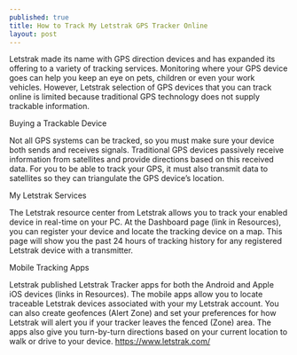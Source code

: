 ```yaml
---
published: true
title: How to Track My Letstrak GPS Tracker Online
layout: post
---
```

Letstrak made its name with GPS direction devices and has expanded its offering to a variety of tracking services. Monitoring where your GPS device goes can help you keep an eye on pets, children or even your work vehicles. However, Letstrak selection of GPS devices that you can track online is limited because traditional GPS technology does not supply trackable information.

Buying a Trackable Device

Not all GPS systems can be tracked, so you must make sure your device both sends and receives signals. Traditional GPS devices passively receive information from satellites and provide directions based on this received data. For you to be able to track your GPS, it must also transmit data to satellites so they can triangulate the GPS device’s location. 

My Letstrak Services

The Letstrak resource center from Letstrak allows you to track your enabled device in real-time on your PC. At the Dashboard page (link in Resources), you can register your device and locate the tracking device on a map. This page will show you the past 24 hours of tracking history for any registered Letstrak device with a transmitter.

Mobile Tracking Apps

Letstrak published Letstrak Tracker apps for both the Android and Apple iOS devices (links in Resources). The mobile apps allow you to locate traceable Letstrak devices associated with your my Letstrak account. You can also create geofences (Alert Zone) and set your preferences for how Letstrak will alert you if your tracker leaves the fenced (Zone) area. The apps also give you turn-by-turn directions based on your current location to walk or drive to your device.  https://www.letstrak.com/